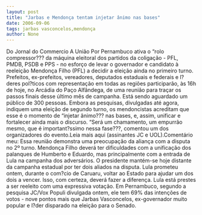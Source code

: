 ```yaml
---
layout: post
title: "Jarbas e Mendonça tentam injetar ânimo nas bases"
date: 2006-09-06
tags: jarbas vasconcelos,mendonça
author: None
---
```

Do Jornal do Commercio
A União Por Pernambuco ativa o “rolo compressor??? da máquina eleitoral dos partidos da coligação - PFL, PMDB, PSDB e PPS - no esforço de levar o governador e candidato à reeleição Mendonça Filho (PFL) a decidir a eleição ainda no primeiro turno. Prefeitos, ex-prefeitos, vereadores, deputados estaduais e federais e l?deres pol?ticos com representação em todas as regiões participarão, às 16h de hoje, no Arcádia do Paço Alfândega, de uma reunião para traçar os passos finais desse último mês de campanha. Está sendo aguardado um público de 300 pessoas. Embora as pesquisas, divulgadas até agora, indiquem uma eleição de segundo turno, os mendoncistas acreditam que esse é o momento de “injetar ânimo??? nas bases, e, assim, unificar e fortalecer ainda mais o discurso. “Será um chamamento, um empurrão mesmo, que é important?ssimo nessa fase???, comentou um dos organizadores do evento.Leia mais aqui (assinantes JC e UOL).Comentário meu:
Essa reunião demonstra uma preocupação da aliança com a disputa no 2º turno. 
Mendonça Filho deverá ter dificuldades com a unificação dos palanques de Humberto e Eduardo, mas principalmente com a entrada de Lula na campanha dos adversários.
O presidente mantém-se hoje distante da campanha estadual por ter dois aliados na disputa.
Lula prometeu ontem, durante o com?cio de Caruaru, voltar ao Estado para ajudar um dos dois a vencer.
Isso, com certeza, deverá fazer a diferença. 
Lula está prestes a ser reeleito com uma expressiva votação. Em Pernambuco, segundo a pesquisa JC/Vox Populi divulgada ontem, ele tem 69% das intenções de votos - nove pontos mais que Jarbas Vasconcelos, ex-governador muito popular e l?der disparado na eleição para o Senado. 